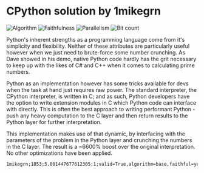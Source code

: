 # CPython solution by 1mikegrn

![Algorithm](https://img.shields.io/badge/Algorithm-base-green)
![Faithfulness](https://img.shields.io/badge/Faithful-yes-green)
![Parallelism](https://img.shields.io/badge/Parallel-no-green)
![Bit count](https://img.shields.io/badge/Bits-32-yellowgreen)

Python's inherent strengths as a programming language come from it's simplicity and flexibility. Neither of these attributes are particularly useful however when we just need to brute-force some number crunching. As Dave showed in his demo, native Python code hardly has the grit necessary to keep up with the likes of C# and C++ when it comes to calculating prime numbers. 

Python as an implementation however has some tricks available for devs when the task at hand just requires raw power. The standard interpreter, the CPython interpreter, is written in C; and as such, Python developers have the option to write extension modules in C which Python code can interface with directly. This is often the best approach to writing performant Python - push any heavy computation to the C layer and then return results to the Python layer for further interpretation.

This implementation makes use of that dynamic, by interfacing with the parameters of the problem in the Python layer and crunching the numbers in the C layer. The result is a ~6600% boost over the original interpretation. No other optimizations have been applied.

```
1mikegrn;1853;5.001447677612305;1;valid=True,algorithm=base,faithful=yes,bits=32
```
